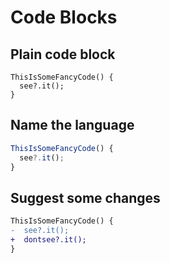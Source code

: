# Code Blocks

## Plain code block

```
ThisIsSomeFancyCode() {
  see?.it();
}
```

## Name the language

```jsx
ThisIsSomeFancyCode() {
  see?.it();
}
```

## Suggest some changes

```diff
ThisIsSomeFancyCode() {
-  see?.it();
+  dontsee?.it();
}
```

